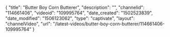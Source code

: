 {
    "title": "Butter Boy Corn Butterer",
    "description": "",
    "channelid": "114661406",
    "videoid": "109995764",
    "date_created": "1502523839",
    "date_modified": "1506123062",
    "type": "captivate",
    "layout": "channelVideo",
    "url": "\/latest-videos\/butter-boy-corn-butterer\/114661406-109995764"
}